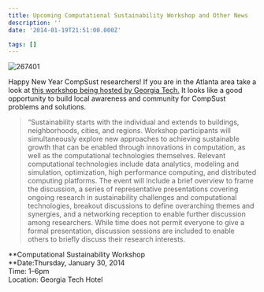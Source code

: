 ```yaml
---
title: Upcoming Computational Sustainability Workshop and Other News
description: ''
date: '2014-01-19T21:51:00.000Z'

tags: []
---
```


![267401](https://cdn-images-1.medium.com/max/800/0*rvMzoaCO3vvl7qyW.)

Happy New Year CompSust researchers! If you are in the Atlanta area take a look at [this workshop being hosted by Georgia Tech.](http://www.cc.gatech.edu/events/georgia-tech-computational-sustainability-workshop) It looks like a good opportunity to build local awareness and community for CompSust problems and solutions.

> “Sustainability starts with the individual and extends to buildings, neighborhoods, cities, and regions. Workshop participants will simultaneously explore new approaches to achieving sustainable growth that can be enabled through innovations in computation, as well as the computational technologies themselves. Relevant computational technologies include data analytics, modeling and simulation, optimization, high performance computing, and distributed computing platforms. The event will include a brief overview to frame the discussion, a series of representative presentations covering ongoing research in sustainability challenges and computational technologies, breakout discussions to define overarching themes and synergies, and a networking reception to enable further discussion among researchers. While time does not permit everyone to give a formal presentation, discussion sessions are included to enable others to briefly discuss their research interests.

**Computational Sustainability Workshop  
**Date:Thursday, January 30, 2014  
Time: 1–6pm  
Location: Georgia Tech Hotel

